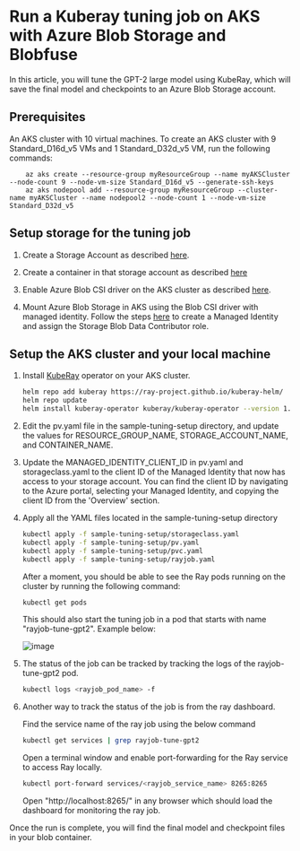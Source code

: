 # Run a Kuberay tuning job on AKS with Azure Blob Storage and Blobfuse

In this article, you will tune the GPT-2 large model using KubeRay, which will save the final model and checkpoints to an Azure Blob Storage account.

## Prerequisites
An AKS cluster with 10 virtual machines. To create an AKS cluster with 9 Standard_D16d_v5 VMs and 1 Standard_D32d_v5 VM, run the following commands:

```azurecli-interactive
    az aks create --resource-group myResourceGroup --name myAKSCluster --node-count 9 --node-vm-size Standard_D16d_v5 --generate-ssh-keys
    az aks nodepool add --resource-group myResourceGroup --cluster-name myAKSCluster --name nodepool2 --node-count 1 --node-vm-size Standard_D32d_v5
```

## Setup storage for the tuning job

1. Create a Storage Account as described [here](https://learn.microsoft.com/en-us/azure/storage/common/storage-account-create?tabs=azure-portal).

2. Create a container in that storage account as described [here](https://learn.microsoft.com/en-us/azure/storage/blobs/blob-containers-portal#create-a-container)

3. Enable Azure Blob CSI driver on the AKS cluster as described [here](https://learn.microsoft.com/en-us/azure/aks/azure-blob-csi?tabs=NFS#enable-csi-driver-on-a-new-or-existing-aks-cluster).

4. Mount Azure Blob Storage in AKS using the Blob CSI driver with managed identity. Follow the steps [here](https://github.com/kubernetes-sigs/blob-csi-driver/tree/master/deploy/example/blobfuse-mi#mount-azure-blob-storage-with-managed-identity) to create a Managed Identity and assign the Storage Blob Data Contributor role. 

## Setup the AKS cluster and your local machine

1. Install [KubeRay](https://docs.ray.io/en/latest/cluster/kubernetes/getting-started/kuberay-operator-installation.html#step-2-install-kuberay-operator) operator on your AKS cluster.

    ```bash
    helm repo add kuberay https://ray-project.github.io/kuberay-helm/
    helm repo update
    helm install kuberay-operator kuberay/kuberay-operator --version 1.3.0
    ```

2. Edit the pv.yaml file in the sample-tuning-setup directory, and update the values for RESOURCE_GROUP_NAME, STORAGE_ACCOUNT_NAME, and CONTAINER_NAME.

3. Update the MANAGED_IDENTITY_CLIENT_ID in pv.yaml and storageclass.yaml to the client ID of the Managed Identity that now has access to your storage account. You can find the client ID by navigating to the Azure portal, selecting your Managed Identity, and copying the client ID from the 'Overview' section.

4. Apply all the YAML files located in the sample-tuning-setup directory

    ```bash
    kubectl apply -f sample-tuning-setup/storageclass.yaml
    kubectl apply -f sample-tuning-setup/pv.yaml
    kubectl apply -f sample-tuning-setup/pvc.yaml
    kubectl apply -f sample-tuning-setup/rayjob.yaml
    ```

    After a moment, you should be able to see the Ray pods running on the cluster by running the following command:

    ```bash
    kubectl get pods
    ```

    This should also start the tuning job in a pod that starts with name "rayjob-tune-gpt2". Example below:

   ![image](https://github.com/user-attachments/assets/a3e97de8-6f84-4976-8697-cd20f78e3274)


6. The status of the job can be tracked by tracking the logs of the rayjob-tune-gpt2 pod.

    ```bash
    kubectl logs <rayjob_pod_name> -f
    ```

5. Another way to track the status of the job is from the ray dashboard.

    Find the service name of the ray job using the below command

    ```bash
    kubectl get services | grep rayjob-tune-gpt2
    ```

    Open a terminal window and enable port-forwarding for the Ray service to access Ray locally.

    ```bash
    kubectl port-forward services/<rayjob_service_name> 8265:8265
    ```

    Open "http://localhost:8265/" in any browser which should load the dashboard for monitoring the ray job.

Once the run is complete, you will find the final model and checkpoint files in your blob container.



